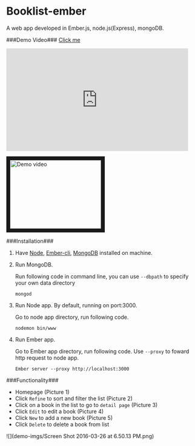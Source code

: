 # Booklist-ember
A web app developed in Ember.js, node.js(Express), mongoDB. 

###Demo Video###
[Click me](https://youtu.be/gsAp72-Wet0)

<iframe width="480" height="270" src="https://www.youtube.com/embed/gsAp72-Wet0" frameborder="0" allowfullscreen></iframe>

<a href="https://youtu.be/gsAp72-Wet0" target="_blank"><img src="https://i.ytimg.com/vi/gsAp72-Wet0/1.jpg?time=1459048578522" 
alt="Demo video" width="240" height="180" border="10" /></a>

###Installation###
1. Have [Node](https://nodejs.org/en/), [Ember-cli](http://ember-cli.com/user-guide/), [MongoDB](https://docs.mongodb.org/manual/installation/) installed on machine.
2. Run MongoDB.

    Run following code in command line, you can use `--dbpath` to specify your own data directory
    ```
    mongod
    ```
3. Run Node app. By default, running on port:3000.

    Go to node app directory, run following code.
    ```
    nodemon bin/www
    ```
4. Run Ember app.

    Go to Ember app directory, run following code. Use `--proxy` to foward http request to node app.
    ```
    Ember server --proxy http://localhost:3000
    ```
    
###Functionality###
- Homepage (Picture 1)
- Click `Refine` to sort and filter the list  (Picture 2)
- Click on a book in the list to go to `detail page`  (Picture 3)
- Click `Edit` to edit a book  (Picture 4)
- Click `New` to add a new book   (Picture 5)
- Click `Delete` to delete a book from list

![](demo-imgs/Screen Shot 2016-03-26 at 6.50.13 PM.png)




